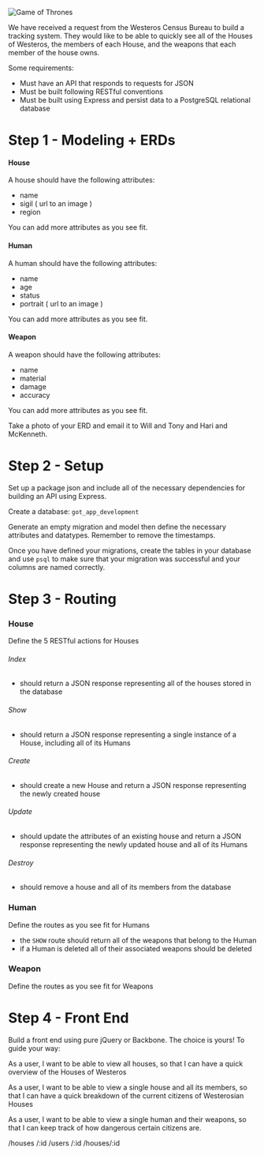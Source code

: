 ![Game of Thrones](http://upload.wikimedia.org/wikipedia/en/d/d8/Game_of_Thrones_title_card.jpg)

We have received a request from the Westeros Census Bureau to build a tracking system. They would like to be able to quickly see all of the Houses of Westeros, the members of each House, and the weapons that each member of the house owns.

Some requirements:

- Must have an API that responds to requests for JSON
- Must be built following RESTful conventions
- Must be built using Express and persist data to a PostgreSQL relational database

# Step 1 - Modeling + ERDs

#### House
A house should have the following attributes:

- name
- sigil ( url to an image )
- region

You can add more attributes as you see fit.

#### Human
A human should have the following attributes:

- name
- age
- status
- portrait ( url to an image )

You can add more attributes as you see fit.

#### Weapon
A weapon should have the following attributes:

- name
- material
- damage
- accuracy

You can add more attributes as you see fit.

Take a photo of your ERD and email it to Will and Tony and Hari and McKenneth.

# Step 2 - Setup

Set up a package json and include all of the necessary dependencies for building an API using Express.

Create a database: `got_app_development`

Generate an empty migration and model then define the necessary attributes and datatypes. Remember to remove the timestamps.

Once you have defined your migrations, create the tables in your database and use `psql` to make sure that your migration was successful and your columns are named correctly.

# Step 3 - Routing

### House

Define the 5 RESTful actions for Houses

###### Index
- should return a JSON response representing all of the houses stored in the database

###### Show
- should return a JSON response representing a single instance of a House, including all of its Humans

###### Create
- should create a new House and return a JSON response representing the newly created house

###### Update
- should update the attributes of an existing house and return a JSON response representing the newly updated house and all of its Humans

###### Destroy
- should remove a house and all of its members from the database

### Human

Define the routes as you see fit for Humans

- the `SHOW` route should return all of the weapons that belong to the Human
- if a Human is deleted all of their associated weapons should be deleted

### Weapon

Define the routes as you see fit for Weapons

# Step 4 - Front End

Build a front end using pure jQuery or Backbone. The choice is yours! To guide your way:

As a user, I want to be able to view all houses, so that I can have a quick overview of the Houses of Westeros

As a user, I want to be able to view a single house and all its members, so that I can have a quick breakdown of the current citizens of Westerosian Houses

As a user, I want to be able to view a single human and their weapons, so that I can keep track of how dangerous certain citizens are.

/houses
/:id
/users
/:id
/houses/:id
